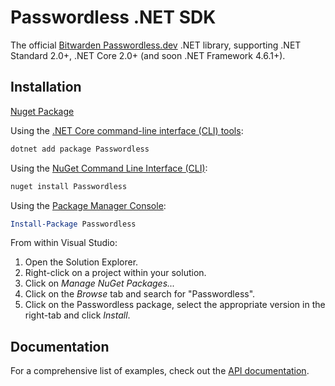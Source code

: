 # Passwordless .NET SDK

The official [Bitwarden Passwordless.dev](https://passwordless.dev/) .NET library, supporting .NET Standard 2.0+, .NET Core 2.0+ (and soon .NET Framework 4.6.1+).

## Installation

[Nuget Package][nuget-package]  

Using the [.NET Core command-line interface (CLI) tools][dotnet-core-cli-tools]:

```sh
dotnet add package Passwordless
```

Using the [NuGet Command Line Interface (CLI)][nuget-cli]:

```sh
nuget install Passwordless
```

Using the [Package Manager Console][package-manager-console]:

```powershell
Install-Package Passwordless
```

From within Visual Studio:

1. Open the Solution Explorer.
2. Right-click on a project within your solution.
3. Click on *Manage NuGet Packages...*
4. Click on the *Browse* tab and search for "Passwordless".
5. Click on the Passwordless package, select the appropriate version in the
   right-tab and click *Install*.

## Documentation

For a comprehensive list of examples, check out the [API
documentation][api-docs]. 


[nuget-package]:https://www.nuget.org/packages/Passwordless/
[api-docs]:https://docs.passwordless.dev/guide/get-started.html
[dotnet-core-cli-tools]: https://docs.microsoft.com/en-us/dotnet/core/tools/
[nuget-cli]: https://docs.microsoft.com/en-us/nuget/tools/nuget-exe-cli-reference
[package-manager-console]: https://docs.microsoft.com/en-us/nuget/tools/package-manager-console
